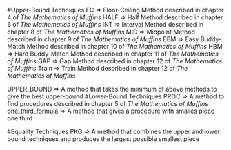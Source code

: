 #Upper-Bound Techniques 
FC => Floor-Ceiling Method described in chapter 4 of *The Mathematics of Muffins*
HALF => Half Method described in chapter 6 of *The Mathematics of Muffins*
INT => Interval Method described in chapter 8 of *The Mathematics of Muffins*
MID => Midpoint Method described in chapter 9 of *The Mathematics of Muffins*
EBM => Easy Buddy-Match Method described in chapter 10 of *The Mathematics of Muffins*
HBM => Hard Buddy-Match Method described in chapter 11 of *The Mathematics of Muffins*
GAP => Gap Method described in chapter 12 of *The Mathematics of Muffins*
Train => Train Method described in chapter 12 of *The Mathematics of Muffins*

UPPER_BOUND => A method that takes the minimum of above methods to give the best upper-bound 
#Lower-Bound Techniques
PROC => A method to find procedures described in chapter 5 of *The Mathematics of Muffins*
one_third_formula => A method that gives a procedure with smalles piece one third

#Equality Techniques
PKG => A method that combines the upper and lower bound techniques and produces the largest possible smallest piece
